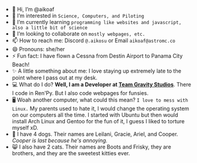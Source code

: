 - 👋 Hi, I’m @aikoaf
- 👀 I’m interested in `Science, Computers, and Piloting`
- 🌱 I’m currently learning `programming like websites and javascript, also a little bit of science`
- 💞️ I’m looking to collaborate on `mostly webpages, etc.`
- 📫 How to reach me: Discord `@.aikosu` or Email `aikoaf@astromc.co`
- 😄 Pronouns: she/her
- ⚡ Fun fact: I have flown a Cessna from Destin Airport to Panama City Beach!
- ✨ A little something about me: I love staying up extremely late to the point where I pass out at my desk.
- 💻 What do I do? **Well, I am a Developer at <ins>Team Gravity Studios</ins>**. There I code in Ren'Py. But I also code webpages for funsies.
- 🖥️ Woah another computer, what could this mean? `I love to mess with Linux.` My parents used to hate it, I would change the operating system on our computers all the time. I started with Ubuntu but then would install Arch Linux and Gentoo for the fun of it, I guess I liked to torture myself xD.
- 🐶 I have 4 dogs. Their names are Leilani, Gracie, Ariel, and Cooper. *Cooper is last because he's annoying.*
- 😸 I also have 2 cats. Their names are Boots and Frisky, they are brothers, and they are the sweetest kitties ever.
<!---
aikoaf/aikoaf is a ✨ special ✨ repository because its `README.md` (this file) appears on your GitHub profile.
You can click the Preview link to take a look at your changes.
--->
